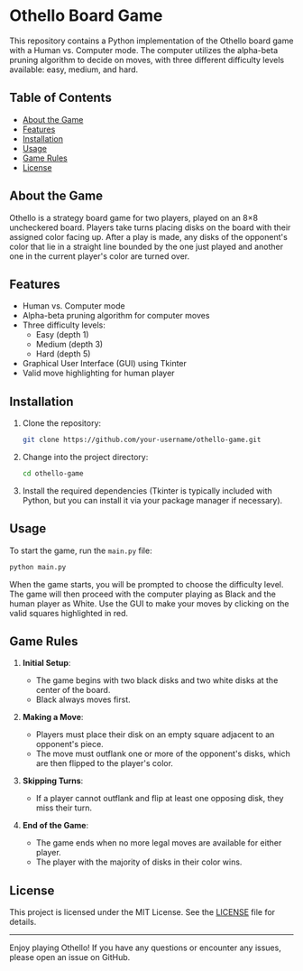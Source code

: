 # Othello Board Game

This repository contains a Python implementation of the Othello board game with a Human vs. Computer mode. The computer utilizes the alpha-beta pruning algorithm to decide on moves, with three different difficulty levels available: easy, medium, and hard.

## Table of Contents

- [About the Game](#about-the-game)
- [Features](#features)
- [Installation](#installation)
- [Usage](#usage)
- [Game Rules](#game-rules)
- [License](#license)

## About the Game

Othello is a strategy board game for two players, played on an 8×8 uncheckered board. Players take turns placing disks on the board with their assigned color facing up. After a play is made, any disks of the opponent's color that lie in a straight line bounded by the one just played and another one in the current player's color are turned over.

## Features

- Human vs. Computer mode
- Alpha-beta pruning algorithm for computer moves
- Three difficulty levels:
  - Easy (depth 1)
  - Medium (depth 3)
  - Hard (depth 5)
- Graphical User Interface (GUI) using Tkinter
- Valid move highlighting for human player

## Installation

1. Clone the repository:
    ```sh
    git clone https://github.com/your-username/othello-game.git
    ```

2. Change into the project directory:
    ```sh
    cd othello-game
    ```

3. Install the required dependencies (Tkinter is typically included with Python, but you can install it via your package manager if necessary).

## Usage

To start the game, run the `main.py` file:
```sh
python main.py
```

When the game starts, you will be prompted to choose the difficulty level. The game will then proceed with the computer playing as Black and the human player as White. Use the GUI to make your moves by clicking on the valid squares highlighted in red.

## Game Rules

1. **Initial Setup**:
   - The game begins with two black disks and two white disks at the center of the board.
   - Black always moves first.

2. **Making a Move**:
   - Players must place their disk on an empty square adjacent to an opponent's piece.
   - The move must outflank one or more of the opponent's disks, which are then flipped to the player's color.

3. **Skipping Turns**:
   - If a player cannot outflank and flip at least one opposing disk, they miss their turn.

4. **End of the Game**:
   - The game ends when no more legal moves are available for either player.
   - The player with the majority of disks in their color wins.

## License

This project is licensed under the MIT License. See the [LICENSE](LICENSE) file for details.

---

Enjoy playing Othello! If you have any questions or encounter any issues, please open an issue on GitHub.
